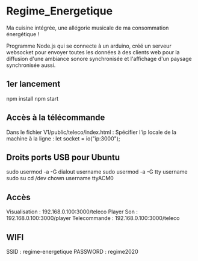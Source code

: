 # Regime_Energetique

Ma cuisine intégrée, une allégorie musicale de ma consommation énergétique !

Programme Node.js qui se connecte à un arduino, créé un serveur websocket pour envoyer toutes les données à des clients web pour la diffusion d'une ambiance sonore synchronisée et l'affichage d'un paysage synchronisée aussi.

## 1er lancement

npm install
npm start

## Accès à la télécommande

Dans le fichier V1/public/teleco/index.html :
Spécifier l'ip locale de la machine à la ligne :
let socket = io("ip:3000");

## Droits ports USB pour Ubuntu

sudo usermod -a -G dialout username
sudo usermod -a -G tty username
sudo su
cd /dev
chown username ttyACM0

## Accès

Visualisation : 192.168.0.100:3000/teleco
Player Son : 192.168.0.100:3000/player
Telecommande : 192.168.0.100:3000/teleco

## WIFI

SSID : regime-energetique
PASSWORD : regime2020
